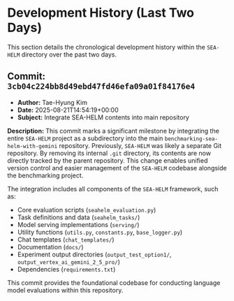 # Development History (Last Two Days)

This section details the chronological development history within the `SEA-HELM` directory over the past two days.

## Commit: `3cb04c224bb8d49ebd47fd46efa09a01f84176e4`
*   **Author:** Tae-Hyung Kim
*   **Date:** 2025-08-21T14:54:19+00:00
*   **Subject:** Integrate SEA-HELM contents into main repository

**Description:**
This commit marks a significant milestone by integrating the entire `SEA-HELM` project as a subdirectory into the main `benchmarking-sea-helm-with-gemini` repository. Previously, `SEA-HELM` was likely a separate Git repository. By removing its internal `.git` directory, its contents are now directly tracked by the parent repository. This change enables unified version control and easier management of the `SEA-HELM` codebase alongside the benchmarking project.

The integration includes all components of the `SEA-HELM` framework, such as:
*   Core evaluation scripts (`seahelm_evaluation.py`)
*   Task definitions and data (`seahelm_tasks/`)
*   Model serving implementations (`serving/`)
*   Utility functions (`utils.py`, `constants.py`, `base_logger.py`)
*   Chat templates (`chat_templates/`)
*   Documentation (`docs/`)
*   Experiment output directories (`output_test_option1/`, `output_vertex_ai_gemini_2_5_pro/`)
*   Dependencies (`requirements.txt`)

This commit provides the foundational codebase for conducting language model evaluations within this repository.
